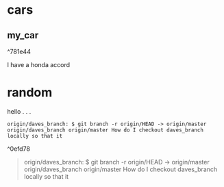 # cars

## my_car

^781e44

I have a honda accord





























# random





hello
.
.
.












	origin/daves_branch: $ git branch -r origin/HEAD -> origin/master origin/daves_branch origin/master How do I checkout daves_branch locally so that it

^0efd78














> origin/daves_branch: $ git branch -r origin/HEAD -> origin/master origin/daves_branch origin/master How do I checkout daves_branch locally so that it













